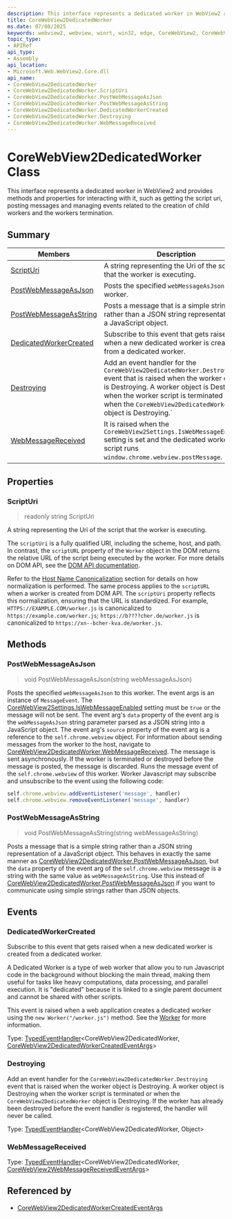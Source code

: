 ```yaml
---
description: This interface represents a dedicated worker in WebView2 and provides methods and properties for interacting with it, such as getting the script uri, posting messages and managing events related to the creation of child workers and the workers termination.
title: CoreWebView2DedicatedWorker
ms.date: 07/08/2025
keywords: webview2, webview, winrt, win32, edge, CoreWebView2, CoreWebView2Controller, browser control, edge html, CoreWebView2DedicatedWorker
topic_type:
- APIRef
api_type:
- Assembly
api_location:
- Microsoft.Web.WebView2.Core.dll
api_name:
- CoreWebView2DedicatedWorker
- CoreWebView2DedicatedWorker.ScriptUri
- CoreWebView2DedicatedWorker.PostWebMessageAsJson
- CoreWebView2DedicatedWorker.PostWebMessageAsString
- CoreWebView2DedicatedWorker.DedicatedWorkerCreated
- CoreWebView2DedicatedWorker.Destroying
- CoreWebView2DedicatedWorker.WebMessageReceived
---
```


# CoreWebView2DedicatedWorker Class



This interface represents a dedicated worker in WebView2 and provides methods and properties for interacting with it, such as getting the script uri, posting messages and managing events related to the creation of child workers and the workers termination.


## Summary

Members|Description
--|--
[ScriptUri](#scripturi) | A string representing the Uri of the script that the worker is executing.
[PostWebMessageAsJson](#postwebmessageasjson) | Posts the specified `webMessageAsJson` to this worker.
[PostWebMessageAsString](#postwebmessageasstring) | Posts a message that is a simple string rather than a JSON string representation of a JavaScript object.
[DedicatedWorkerCreated](#dedicatedworkercreated) | Subscribe to this event that gets raised when a new dedicated worker is created from a dedicated worker.
[Destroying](#destroying) | Add an event handler for the `CoreWebView2DedicatedWorker.Destroying` event that is raised when the worker object is Destroying. A worker object is Destroying when the worker script is terminated or when the `CoreWebView2DedicatedWorker` object is Destroying.`
[WebMessageReceived](#webmessagereceived) | It is raised when the `CoreWebView2Settings.IsWebMessageEnabled'` setting is set and the dedicated worker script runs `window.chrome.webview.postMessage`.

## Properties

### ScriptUri

> readonly  string ScriptUri

A string representing the Uri of the script that the worker is executing.

The `scriptUri` is a fully qualified URI, including the scheme, host, and path. In contrast, the `scriptURL` property of the `Worker` object in the DOM returns the relative URL of the script being executed by the worker. For more details on DOM API, see the [DOM API documentation](https://developer.mozilla.org/docs/Web/API/Worker/scriptURL).

Refer to the [Host Name Canonicalization](#host-name-canonicalization) section for details on how normalization is performed. The same process applies to the `scriptURL` when a worker is created from DOM API. The `scriptUri` property reflects this normalization, ensuring that the URL is standardized. For example, `HTTPS://EXAMPLE.COM/worker.js` is canonicalized to `https://example.com/worker.js`; `https://b????cher.de/worker.js` is canonicalized to `https://xn--bcher-kva.de/worker.js`.




## Methods

### PostWebMessageAsJson

> void PostWebMessageAsJson(string webMessageAsJson)

Posts the specified `webMessageAsJson` to this worker.
The event args is an instance of `MessageEvent`. The [CoreWebView2Settings.IsWebMessageEnabled](corewebview2settings.md#iswebmessageenabled) setting must be `true` or the message will not be sent. The event arg's `data` property of the event arg is the `webMessageAsJson` string parameter parsed as a JSON string into a JavaScript object. The event arg's `source` property of the event arg is a reference to the `self.chrome.webview` object. For information about sending messages from the worker to the host, navigate to [CoreWebView2DedicatedWorker.WebMessageReceived](corewebview2dedicatedworker.md#webmessagereceived). The message is sent asynchronously. If the worker is terminated or destroyed before the message is posted, the message is discarded.
Runs the message event of the `self.chrome.webview` of this worker. Worker Javascript may subscribe and unsubscribe to the event using the following code:
```javascript
self.chrome.webview.addEventListener('message', handler)
self.chrome.webview.removeEventListener('message', handler)
```




### PostWebMessageAsString

> void PostWebMessageAsString(string webMessageAsString)

Posts a message that is a simple string rather than a JSON string representation of a JavaScript object.
This behaves in exactly the same manner as [CoreWebView2DedicatedWorker.PostWebMessageAsJson](corewebview2dedicatedworker.md#postwebmessageasjson), but the `data` property of the event arg of the `self.chrome.webview` message is a string with the same value as `webMessageAsString`. Use this instead of [CoreWebView2DedicatedWorker.PostWebMessageAsJson](corewebview2dedicatedworker.md#postwebmessageasjson) if you want to communicate using simple strings rather than JSON objects.





## Events

### DedicatedWorkerCreated

Subscribe to this event that gets raised when a new dedicated worker is created from a dedicated worker.

A Dedicated Worker is a type of web worker that allow you to run Javascript code in the background without blocking the main thread, making them useful for tasks like heavy computations, data processing, and parallel execution. It is "dedicated" because it is linked to a single parent document and cannot be shared with other scripts.

This event is raised when a web application creates a dedicated worker using the `new Worker("/worker.js")` method. See the [Worker](https://developer.mozilla.org/docs/Web/API/Worker/Worker) for more information.


Type: [TypedEventHandler](/uwp/api/Windows.Foundation.TypedEventHandler-2)&lt;CoreWebView2DedicatedWorker, [CoreWebView2DedicatedWorkerCreatedEventArgs](corewebview2dedicatedworkercreatedeventargs.md)&gt;

### Destroying

Add an event handler for the `CoreWebView2DedicatedWorker.Destroying` event that is raised when the worker object is Destroying. A worker object is Destroying when the worker script is terminated or when the `CoreWebView2DedicatedWorker` object is Destroying.
If the worker has already been destroyed before the event handler is registered, the handler will never be called.


Type: [TypedEventHandler](/uwp/api/Windows.Foundation.TypedEventHandler-2)&lt;CoreWebView2DedicatedWorker, Object&gt;

### WebMessageReceived

Type: [TypedEventHandler](/uwp/api/Windows.Foundation.TypedEventHandler-2)&lt;CoreWebView2DedicatedWorker, [CoreWebView2WebMessageReceivedEventArgs](corewebview2webmessagereceivedeventargs.md)&gt;



## Referenced by

- [CoreWebView2DedicatedWorkerCreatedEventArgs](corewebview2dedicatedworkercreatedeventargs.md)
